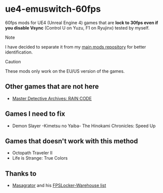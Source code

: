 # ue4-emuswitch-60fps

60fps mods for UE4 (Unreal Engine 4) games that are **lock to 30fps even if you disable Vsync** (Control U on Yuzu, F1 on Ryujinx) tested by myself.

>[!NOTE]
I have decided to separate it from my [main mods repository](https://github.com/StevensND/switch-port-mods) for better identification.

>[!CAUTION]
These mods only work on the EU/US version of the games.

## Other games that are not here

- [Master Detective Archives: RAIN CODE](https://gamebanana.com/mods/465600)

## Games I need to fix

- Demon Slayer -Kimetsu no Yaiba- The Hinokami Chronicles: Speed Up

## Games that doesn't work with this method

- Octopath Traveler II
- Life is Strange: True Colors

## Thanks to

- [Masagrator](https://github.com/masagrator) and his [FPSLocker-Warehouse list](https://github.com/masagrator/FPSLocker-Warehouse) 